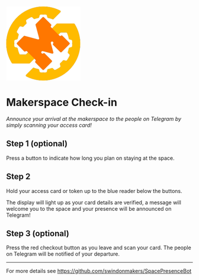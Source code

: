 ﻿![logo](/Images/SwindonMakerspace-logo.png)

# Makerspace Check-in

*Announce your arrival at the makerspace to the people on Telegram by simply scanning your access card!*


## **Step 1** (optional) 

Press a button to indicate how long you plan on staying at the space.

## **Step 2**

Hold your access card or token up to the blue reader below the buttons.

The display will light up as your card details are verified, a message will welcome you to the space and your presence will be announced on Telegram!

## **Step 3** (optional)

Press the red checkout button as you leave and scan your card.  The people on Telegram will be notified of your departure.

----
For more details see https://github.com/swindonmakers/SpacePresenceBot
